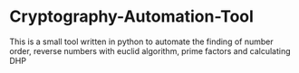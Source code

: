 # Cryptography-Automation-Tool
This is a small tool written in python to automate the finding of number order, reverse numbers with euclid algorithm, prime factors and calculating DHP
